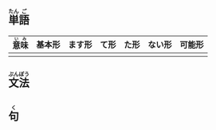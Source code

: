 ## <ruby>単<rt>たん</rt>語<rt>ご</rt></ruby>

| <ruby>意<rt>い</rt>味<rt>み</rt></ruby> | 基本形 | ます形 | て形 | た形 | ない形 | 可能形 |
| --------------------------------------- | ------ | ------ | ---- | ---- | ------ | ------ |
|                                         |        |        |      |      |        |        |



## <ruby>文<rt>ぶん</rt>法<rt>ぽう</rt></ruby>



## <ruby>句<rt>く</rt></ruby>



